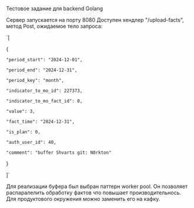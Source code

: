 Тестовое задание для backend Golang

Сервер запускается на порту 8080
Доступен хендлер "/upload-facts", метод Post, ожидаемое тело запроса:

`[

  {
  
    "period_start": "2024-12-01",
    
    "period_end": "2024-12-31",
    
    "period_key": "month",
    
    "indicator_to_mo_id": 227373,
    
    "indicator_to_mo_fact_id": 0,
    
    "value": 3,
    
    "fact_time": "2024-12-31",
    
    "is_plan": 0,
    
    "auth_user_id": 40,
    
    "comment": "buffer Shvarts git: N0rkton"
    
  }
  
]`



Для реализации буфера был выбран паттерн worker pool. Он позволяет распаралелить обработку фактов что повышает производительнось. 
Для продуктового окружения можно заменить его на кафку. 
